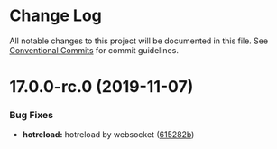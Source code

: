 # Change Log

All notable changes to this project will be documented in this file.
See [Conventional Commits](https://conventionalcommits.org) for commit guidelines.

# 17.0.0-rc.0 (2019-11-07)


### Bug Fixes

* **hotreload:** hotreload by websocket ([615282b](https://github.com/seznam/ima/commit/615282b05cba361377f5564211c80a204cc07909))
